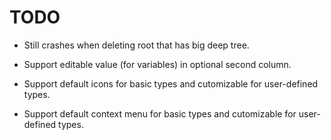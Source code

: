 # TODO

* Still crashes when deleting root that has big deep tree.

* Support editable value (for variables) in optional second column.

* Support default icons for basic types and cutomizable for user-defined types.

* Support default context menu for basic types and cutomizable for user-defined types.

